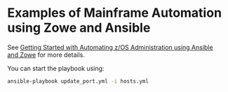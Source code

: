 # Examples of Mainframe Automation using Zowe and Ansible

See
[Getting Started with Automating z/OS Administration using Ansible and Zowe](https://medium.com/@plape/getting-started-with-automating-z-os-administration-using-ansible-and-zowe-947f36871b60) for more details.

You can start the playbook using:

```bash
ansible-playbook update_port.yml -i hosts.yml
```
